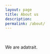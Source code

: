 ```yaml
---
layout: page
title: About us
description: 
permalink: /about/
---
```

<br>

<!-- <img src="{{ site.baseurl }}/index.jpg" title="Profile Picture" class="profile"> -->

We are adatrait.